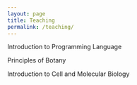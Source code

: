 ```yaml
---
layout: page
title: Teaching
permalink: /teaching/
---
```


Introduction to Programming Language 

Principles of Botany

Introduction to Cell and Molecular Biology
